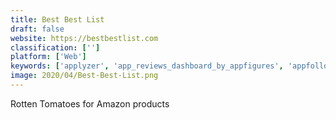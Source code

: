 ```yaml
---
title: Best Best List
draft: false 
website: https://bestbestlist.com
classification: ['']
platform: ['Web']
keywords: ['applyzer', 'app_reviews_dashboard_by_appfigures', 'appfollow', 'appstor.io', 'gear_caliber', 'hacker_noon', 'mobile_action', 'notify', 'oi_app_center', 'ostagram.me', 'preview_hunt', 'product_hunt_reviews_widget', 'product_stars', 'push_notification_preview', 'review_scraper_api', 'reviewembed', 'reviews_for_ios', 'sensor_tower', 'style', 'switchr', 'telegram', 'thetool', 'zoominfo']
image: 2020/04/Best-Best-List.png
---
```

Rotten Tomatoes for Amazon products